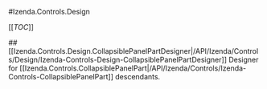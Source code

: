 #Izenda.Controls.Design

[[_TOC_]]

##[[Izenda.Controls.Design.CollapsiblePanelPartDesigner|/API/Izenda/Controls/Design/Izenda-Controls-Design-CollapsiblePanelPartDesigner]]
Designer for [[Izenda.Controls.CollapsiblePanelPart|/API/Izenda/Controls/Izenda-Controls-CollapsiblePanelPart]] descendants.
